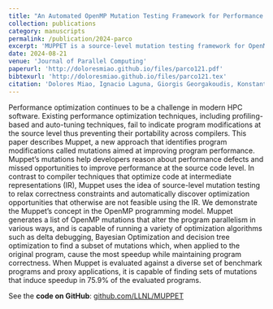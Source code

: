 ```yaml
---
title: "An Automated OpenMP Mutation Testing Framework for Performance Optimization"
collection: publications
category: manuscripts
permalink: /publication/2024-parco
excerpt: 'MUPPET is a source-level mutation testing framework for OpenMP programs that identifies and evaluates code changes to uncover performance defects and optimization opportunities overlooked by compiler IR-based methods, using multiple search algorithms to find mutations that yield speedups in 75.9% of tested benchmarks and proxy applications while preserving correctness.'
date: 2024-08-21
venue: 'Journal of Parallel Computing'
paperurl: 'http://doloresmiao.github.io/files/parco121.pdf'
bibtexurl: 'http://doloresmiao.github.io/files/parco121.tex'
citation: 'Dolores Miao, Ignacio Laguna, Giorgis Georgakoudis, Konstantinos Parasyris, Cindy Rubio-González, An automated OpenMP mutation testing framework for performance optimization, Parallel Computing, Volume 121, 2024, 103097, ISSN 0167-8191.'
---
```

Performance optimization continues to be a challenge in modern HPC software. Existing performance optimization techniques, including profiling-based and auto-tuning techniques, fail to indicate program modifications at the source level thus preventing their portability across compilers. This paper describes Muppet, a new approach that identifies program modifications called mutations aimed at improving program performance. Muppet’s mutations help developers reason about performance defects and missed opportunities to improve performance at the source code level. In contrast to compiler techniques that optimize code at intermediate representations (IR), Muppet uses the idea of source-level mutation testing to relax correctness constraints and automatically discover optimization opportunities that otherwise are not feasible using the IR. We demonstrate the Muppet’s concept in the OpenMP programming model. Muppet generates a list of OpenMP mutations that alter the program parallelism in various ways, and is capable of running a variety of optimization algorithms such as delta debugging, Bayesian Optimization and decision tree optimization to find a subset of mutations which, when applied to the original program, cause the most speedup while maintaining program correctness. When Muppet is evaluated against a diverse set of benchmark programs and proxy applications, it is capable of finding sets of mutations that induce speedup in 75.9% of the evaluated programs.

See the **code on GitHub**: [github.com/LLNL/MUPPET](https://github.com/LLNL/MUPPET)